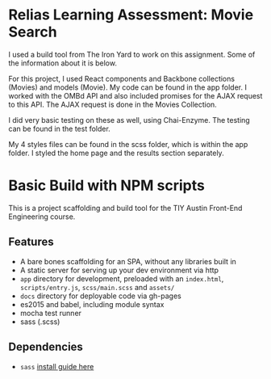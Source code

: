 # Relias Learning Assessment: Movie Search
I used a build tool from The Iron Yard to work on this assignment. Some of the information about it is below.

For this project, I used React components and Backbone collections (Movies) and models (Movie). My code can be found in the app folder. I worked with the OMBd API and also included promises for the AJAX request to this API. The AJAX request is done in the Movies Collection.

I did very basic testing on these as well, using Chai-Enzyme. The testing can be found in the test folder.

My 4 styles files can be found in the scss folder, which is within the app folder. I styled the home page and the results section separately.



# Basic Build with NPM scripts
This is a project scaffolding and build tool for the TIY Austin Front-End Engineering course.

## Features
- A bare bones scaffolding for an SPA, without any libraries built in
- A static server for serving up your dev environment via http
- `app` directory for development, preloaded with an `index.html`, `scripts/entry.js`, `scss/main.scss` and `assets/`
- `docs` directory for deployable code via gh-pages
- es2015 and babel, including module syntax
- mocha test runner
- sass (.scss)

## Dependencies
- `sass` [install guide here](http://sass-lang.com/install)
